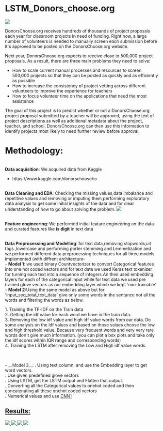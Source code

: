# LSTM_Donors_choose.org
<img src = https://github.com/yatscool007/LSTM_Donors_choose.org/blob/master/Images/Capture1.PNG>
<p>
DonorsChoose.org receives hundreds of thousands of project proposals each year for classroom projects in need of funding. Right now, a large number of volunteers is needed to manually screen each submission before it's approved to be posted on the DonorsChoose.org website.
</p>
<p>
    Next year, DonorsChoose.org expects to receive close to 500,000 project proposals. As a result, there are three main problems they need to solve:
<ul>
<li>
    How to scale current manual processes and resources to screen 500,000 projects so that they can be posted as quickly and as efficiently as possible</li>
    <li>How to increase the consistency of project vetting across different volunteers to improve the experience for teachers</li>
    <li>How to focus volunteer time on the applications that need the most assistance</li>
    </ul>
</p>    
<p>
The goal of this project is to predict whether or not a DonorsChoose.org project proposal submitted by a teacher will be approved, using the text of project descriptions as well as additional metadata about the project, teacher, and school. DonorsChoose.org can then use this information to identify projects most likely to need further review before approval.
</p>

# Methodology:

<br>__Data acquisition__:
We acquired data from Kaggle <ul>
<li> https://www.kaggle.com/donorschoose/io</li>
</ul>

<br>__Data Cleaning and EDA__:
Checking the missing values,data imbalance and repetitive values and removing or imputing them,performing exploratory data analysis to get some initial insights of the data and for clear understanding of how to go about solving the problem.
<img src = https://github.com/yatscool007/LSTM_Donors_choose.org/blob/master/Images/newplot.png>

<br>__Feature engineering__:
We performed initial feature engineering on the data and curated features like __is digit__ in text data

<br>__Data Preprocessing and Modelling__:
for text data,removing stopwords,url tags ,lowercase and performing porter stemming and Lemmetization and we performed different data preprocessing techniques for all three models implemented (with diffrent architecture-
    <br>- __Model 1__: we used binary Countvectorizer to convert Categorical features into one hot coded vectors and for text data we used Keras text tokenizer for turning each text into a sequence of integers.An then used embedding layers for each of the categorical input while for text data we used pre trained glove vectors as our embedding layer which we kept 'non-trainable'
    <br>- __Model 2__:Using the same model as above but for 'input_seq_total_text_data' give only some words in the sentance not all the words and filtering the words as below. 
<p>
1. Training  the TF-IDF on the Train data <br>
2. Getting  the idf value for each word we have in the train data. <br>
3. Removing the low idf value and high idf value words from our data. Do some analysis on the Idf values and based on those values choose the low and high threshold value. Because very frequent words and very very rare words don't give much information. (you can plot a box plots and take only the idf scores within IQR range and corresponding words)<br>
4. Training the LSTM after removing the Low and High idf value words.</p>
</br>
  <br>- __Model 3__:
        . Using text column, and use the Embedding layer to get word vectors. <br>
        . Use given predefined glove vectors <br>
        . Using LSTM, get the LSTM output and Flatten that output. <br>
        . Converting all the Categorical values to onehot coded and then concatenating all these onehot coded vectors <br>
        . Numerical values and use <a href='https://keras.io/getting-started/sequential-model-guide/#sequence-classification-with-1d- convolutions'>CNN1<br>
    
## Results:
<img src = https://github.com/yatscool007/LSTM_Donors_choose.org/blob/master/Images/res1.PNG>
<img src = https://github.com/yatscool007/LSTM_Donors_choose.org/blob/master/Images/Capture2.PNG>
<img src = https://github.com/yatscool007/LSTM_Donors_choose.org/blob/master/Images/Capture4.PNG>
<img src = https://github.com/yatscool007/LSTM_Donors_choose.org/blob/master/Images/Capture6.PNG>



